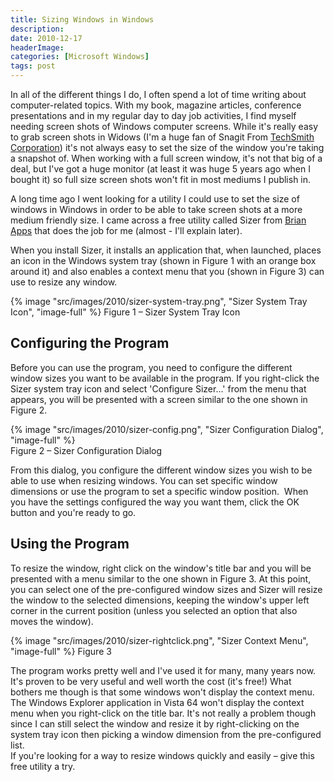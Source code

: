```yaml
---
title: Sizing Windows in Windows
description: 
date: 2010-12-17
headerImage: 
categories: [Microsoft Windows]
tags: post
---
```


In all of the different things I do, I often spend a lot of time writing about computer-related topics. With my book, magazine articles, conference presentations and in my regular day to day job activities, I find myself needing screen shots of Windows computer screens. While it's really easy to grab screen shots in Widows (I'm a huge fan of Snagit From [TechSmith Corporation](https://www.techsmith.com/)) it's not always easy to set the size of the window you're taking a snapshot of. When working with a full screen window, it's not that big of a deal, but I've got a huge monitor (at least it was huge 5 years ago when I bought it) so full size screen shots won't fit in most mediums I publish in.

A long time ago I went looking for a utility I could use to set the size of windows in Windows in order to be able to take screen shots at a more medium friendly size. I came across a free utility called Sizer from [Brian Apps](https://www.techsmith.com/) that does the job for me (almost - I'll explain later).

When you install Sizer, it installs an application that, when launched, places an icon in the Windows system tray (shown in Figure 1 with an orange box around it) and also enables a context menu that you (shown in Figure 3) can use to resize any window.

{% image "src/images/2010/sizer-system-tray.png", "Sizer System Tray Icon", "image-full" %}
Figure 1 – Sizer System Tray Icon

## Configuring the Program

Before you can use the program, you need to configure the different window sizes you want to be available in the program. If you right-click the Sizer system tray icon and select 'Configure Sizer…' from the menu that appears, you will be presented with a screen similar to the one shown in Figure 2.  

{% image "src/images/2010/sizer-config.png", "Sizer Configuration Dialog", "image-full" %}  
Figure 2 – Sizer Configuration Dialog

From this dialog, you configure the different window sizes you wish to be able to use when resizing windows. You can set specific window dimensions or use the program to set a specific window position.  When you have the settings configured the way you want them, click the OK button and you're ready to go.

## Using the Program

To resize the window, right click on the window's title bar and you will be presented with a menu similar to the one shown in Figure 3. At this point, you can select one of the pre-configured window sizes and Sizer will resize the window to the selected dimensions, keeping the window's upper left corner in the current position (unless you selected an option that also moves the window).  
  
{% image "src/images/2010/sizer-rightclick.png", "Sizer Context Menu", "image-full" %}
Figure 3

The program works pretty well and I've used it for many, many years now. It's proven to be very useful and well worth the cost (it's free!) What bothers me though is that some windows won't display the context menu. The Windows Explorer application in Vista 64 won't display the context menu when you right-click on the title bar. It's not really a problem though since I can still select the window and resize it by right-clicking on the system tray icon then picking a window dimension from the pre-configured list.  
If you're looking for a way to resize windows quickly and easily – give this free utility a try.